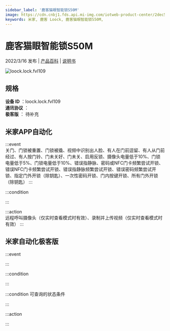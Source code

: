 ```yaml
---
sidebar_label: '鹿客猫眼智能锁S50M'
image: https://cdn.cnbj1.fds.api.mi-img.com/iotweb-product-center/2dec5db2b9e65de2a187ddab0f0deb86_1644377673538.png?GalaxyAccessKeyId=AKVGLQWBOVIRQ3XLEW&Expires=9223372036854775807&Signature=RzeQzBX17yBPHiFwyRWjoAzRs/s=
keywords: 米家, 鹿客 Loock, 鹿客猫眼智能锁S50M, 
---
```

# 鹿客猫眼智能锁S50M

2022/3/16 发布 | [产品百科](https://home.mi.com/webapp/content/baike/product/index.html?model=loock.lock.fvl109/) | [说明书](https://home.mi.com/views/introduction.html?model=loock.lock.fvl109&region=cn)

![loock.lock.fvl109](https://cdn.cnbj1.fds.api.mi-img.com/iotweb-product-center/2dec5db2b9e65de2a187ddab0f0deb86_1644377673538.png?GalaxyAccessKeyId=AKVGLQWBOVIRQ3XLEW&Expires=9223372036854775807&Signature=RzeQzBX17yBPHiFwyRWjoAzRs/s=)

## 规格  
> 
**设备 ID** ：loock.lock.fvl109  
**通讯协议** ：  
**极客版**  ： 待补充 


## 米家APP自动化  

:::event  
关门、门锁被重置、门锁被撬、视频中识别出人脸、有人在门前逗留、有人从门前经过、有人按门铃、门未关好、门未关、启用反锁、摄像头电量低于10%、门锁电量低于5%、门锁电量低于10%、错误指静脉、密码或NFC门卡频繁尝试开锁、错误NFC门卡频繁尝试开锁、错误指静脉频繁尝试开锁、错误密码频繁尝试开锁、指定门外开锁（除钥匙）、一次性密码开锁、门内按键开锁、所有门外开锁（除钥匙）
:::

:::condition  

:::

:::action   
远程呼叫摄像头（仅实时查看模式时有效）、录制并上传视频（仅实时查看模式时有效）
:::

## 米家自动化极客版  

:::event  

:::

:::condition  

:::

:::condition 可查询的状态条件  

:::

:::action  

:::

        

